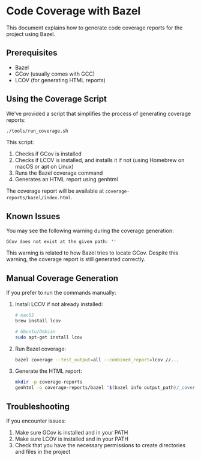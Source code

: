 # Code Coverage with Bazel

This document explains how to generate code coverage reports for the project using Bazel.

## Prerequisites

- Bazel
- GCov (usually comes with GCC)
- LCOV (for generating HTML reports)

## Using the Coverage Script

We've provided a script that simplifies the process of generating coverage reports:

```bash
./tools/run_coverage.sh
```

This script:
1. Checks if GCov is installed
2. Checks if LCOV is installed, and installs it if not (using Homebrew on macOS or apt on Linux)
3. Runs the Bazel coverage command
4. Generates an HTML report using genhtml

The coverage report will be available at `coverage-reports/bazel/index.html`.

## Known Issues

You may see the following warning during the coverage generation:

```
GCov does not exist at the given path: ''
```

This warning is related to how Bazel tries to locate GCov. Despite this warning, the coverage report is still generated correctly.

## Manual Coverage Generation

If you prefer to run the commands manually:

1. Install LCOV if not already installed:
   ```bash
   # macOS
   brew install lcov

   # Ubuntu/Debian
   sudo apt-get install lcov
   ```

2. Run Bazel coverage:
   ```bash
   bazel coverage --test_output=all --combined_report=lcov //...
   ```

3. Generate the HTML report:
   ```bash
   mkdir -p coverage-reports
   genhtml -o coverage-reports/bazel "$(bazel info output_path)/_coverage/_coverage_report.dat"
   ```

## Troubleshooting

If you encounter issues:

1. Make sure GCov is installed and in your PATH
2. Make sure LCOV is installed and in your PATH
3. Check that you have the necessary permissions to create directories and files in the project
